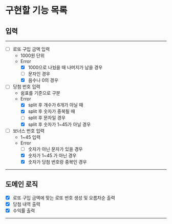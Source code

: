# 구현할 기능 목록

## 입력

---
- [ ] 로또 구입 금액 입력
  - 1000원 단위
  - Error
    - [x] 1000으로 나눴을 때 나머지가 남을 경우
    - [ ] 문자인 경우 
    - [x] 음수나 0의 경우

-[ ] 당첨 번호 입력
  - 쉼표를 기준으로 구분
  - Error
    - [x] split 후 개수가 6개가 아닐 때
    - [x] split 후 숫자가 중복될 때
    - [ ] split 후 문자일 경우
    - [x] split 후 숫자가 1~45가 아닐 경우
  
- [ ] 보너스 번호 입력
  - 1~45 입력
  - Error
    - [ ] 숫자가 아닌 문자가 있을 경우
    - [x] 숫자가 1~45 가 아닌 경우
    - [x] 숫자가 당첨 번호랑 중복인 경우

---
## 도메인 로직
- [x] 로또 구입 금액에 맞는 로또 번호 생성 및 오름차순 출력
- [x] 당첨 내역 출력
- [x] 수익률 출력
---